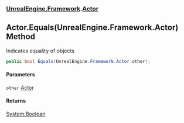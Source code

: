 ### [UnrealEngine.Framework](./UnrealEngine-Framework.md 'UnrealEngine.Framework').[Actor](./Actor.md 'UnrealEngine.Framework.Actor')
## Actor.Equals(UnrealEngine.Framework.Actor) Method
Indicates equality of objects  
```csharp
public bool Equals(UnrealEngine.Framework.Actor other);
```
#### Parameters
<a name='UnrealEngine-Framework-Actor-Equals(UnrealEngine-Framework-Actor)-other'></a>
`other` [Actor](./Actor.md 'UnrealEngine.Framework.Actor')  
  
#### Returns
[System.Boolean](https://docs.microsoft.com/en-us/dotnet/api/System.Boolean 'System.Boolean')  
